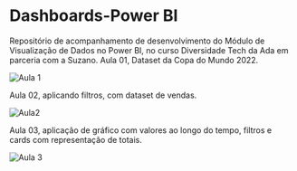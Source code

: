 # Dashboards-Power BI
Repositório de acompanhamento de desenvolvimento do Módulo de Visualização de Dados no Power BI, no curso Diversidade Tech da Ada em parceria com a Suzano.
Aula 01, Dataset da Copa do Mundo 2022.

![Aula 1](https://user-images.githubusercontent.com/61120351/215904463-d76ae78b-2155-4264-b2c4-54947120948f.png)

Aula 02, aplicando filtros, com dataset de vendas.

![Aula2](https://user-images.githubusercontent.com/61120351/215904210-b57fa2eb-5a27-4f80-9e76-1a8fb0b0d4ec.png)

Aula 03, aplicação de gráfico com valores ao longo do tempo, filtros e cards com representação de totais.

![Aula 3](https://user-images.githubusercontent.com/61120351/215904058-2fce575f-11e0-46ea-a329-8fffe541eca1.png)
